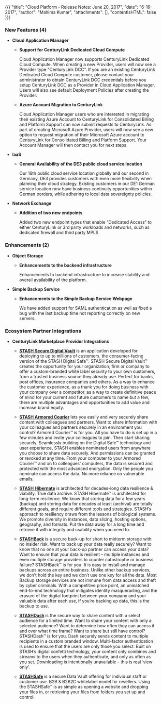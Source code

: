 {{{
"title": "Cloud Platform - Release Notes: June 20, 2017",
"date": "6-16-2017",
"author": "Mahima Kumar",
"attachments": [],
"contentIsHTML": false
}}}

### New Features (4)

* __Cloud Application Manager__

  - __Support for CenturyLink Dedicated Cloud Compute__

    Cloud Application Manager now supports CenturyLink Dedicated Cloud Compute. When creating a new Provider, users will now see a Provider type "CenturyLink DCC". If you are an existing CenturyLink Dedicated Cloud Compute customer, please contact your administrator to obtain CenturyLink DCC credentials before you setup CenturyLink DCC as a Provider in Cloud Application Manager. Users will also see default Deployment Policies after creating the Provider.

  - __Azure Account Migration to CenturyLink__

    Cloud Application Manager users who are interested in migrating their existing Azure Account to CenturyLink for Consolidated Billing and Platform Support can now submit requests to CenturyLink. As part of creating Microsoft Azure Provider, users will now see a new option to request migration of their Microsoft Azure account to CenturyLink for Consolidated Billing and Platform Support. Your Account Manager will then contact you for next steps.

* __IaaS__

  - __General Availability of the DE3 public cloud service location__

    Our 16th public cloud service location globally and our second in Germany, DE3 provides customers with even more flexibility when planning their cloud strategy. Existing customers in our DE1 German service location now have business continuity opportunities within German borders, while adhering to local data sovereignty policies.

* __Network Exchange__

  - __Addition of two new endpoints__

    Added two new endpoint types that enable "Dedicated Access" to either CenturyLink or 3rd party workloads and networks, such as dedicated firewall and third party MPLS.

### Enhancements (2)

* __Object Storage__

  - __Enhancements to the backend infrastructure__

    Enhancements to backend infrastructure to increase stability and overall availability of the platform.

* __Simple Backup Service__

  - __Enhancements to the Simple Backup Service Webpage__

    We have added support for SAML authentication as well as fixed a bug with the last backup time not reporting correctly on new servers.

### Ecosystem Partner Integrations

* __CenturyLink Marketplace Provider Integrations__

  - __[STASH Secure Digital Vault](https://www.ctl.io/marketplace/partner/ZY8M/product/STASH%20Secure%20Digital%20Vault/)__ is an application developed for deploying to up to millions of customers, the consumer-facing version of the STASH Digital Safe™. STASH Secure Digital Vault™ creates the opportunity for your organization, firm or company to offer a custom-branded white label security to your own customers, from a trusted business source they already use. Perfect for banks, post offices, insurance companies and others. As a way to enhance the customer experience, as a thank you for doing business with your company over a competitor, as a way to create definitive peace of mind for your current and future customers to name but a few, there are multiple advantages and opportunities to add value and increase brand equity.

  - __[STASH Armored Courier](https://www.ctl.io/marketplace/partner/ZY8M/product/STASH%20Armored%20Courier/)__ lets you easily and very securely share content with colleagues and partners. Want to share information with your colleagues and partners securely in an environment you control? Armored Courier™ is for you. All you have to do is set up in a few minutes and invite your colleagues to join. Then start sharing securely. Seamlessly building on the Digital Safe™ technology and user experience, STASH enables nominated users from anywhere you choose to share data securely. And permissions can be granted or revoked at any time. From your computer to your Armored Courier™ and on to colleagues’ computers, the data is secured and protected with the most advanced encryption. Only the people you nominate can access the data. No more reliance on vulnerable emails.

  - __[STASH Hibernate](https://www.ctl.io/marketplace/partner/ZY8M/product/STASH%20Hibernate/)__ is architected for decades-long data resilience & viability. True data archive. STASH Hibernate™ is architected for long-term resilience. We know that storing data for a few years (backup) and storing data for decades at least (archival) are totally different goals, and require different tools and strategies. STASH’s approach to resiliency draws from the lessons of biological systems. We promote diversity in instances, data slicing, hosting options, geography, and formats. Put the data away for a long time and retrieve it with integrity and usability when you need to.

  - __[STASHBack](https://www.ctl.io/marketplace/partner/ZY8M/product/STASHBack/)__ is a secure back-up for short to midterm storage with no insider risk. Want to back up your data really securely? Want to know that no one at your back-up partner can access your data? Want to ensure that your data is resilient – multiple instances and even multiple storage providers to counter catastrophe or business failure? STASHBack™ is for you. It is easy to install and manage backups across an entire business. Unlike other backup services, we don’t hold the key and we don’t use one key for all the data. Most Backup storage services are not immune from data access and theft by cyber criminals. With a competitive price point, an unmatched end-to-end technology that mitigates identity masquerading, and the erasure of the digital footprint between your company and your valuable data after each use, if you’re backing up data, this is the backup to use.

  - __[STASHDash](https://www.ctl.io/marketplace/partner/ZY8M/product/STASHDash/)__ is the secure way to share content with a select audience for a limited time. Want to share your content with only a selected audience? Want to determine how often they can access it and over what time frame? Want to share but still have control? STASHDash™ is for you. Dash securely sends content to multiple recipients in a custom branded window. Multi-factor authentication is used to ensure that the users are only those you select. Built on STASH’s digital confetti technology, your content only combines and streams to the users when they authenticate, and only as often as you set. Downloading is intentionally unavailable – this is real ‘view only’.

  - __[STASHSafe](https://www.ctl.io/marketplace/partner/ZY8M/product/STASHSafe/)__ is a secure Data Vault offering for individual staff or customer use. B2B & B2B2C whitelabel model for resellers. Using the STASHSafe™ is as simple as opening a website and dropping your files in, or retrieving your files from folders you set up and control.
